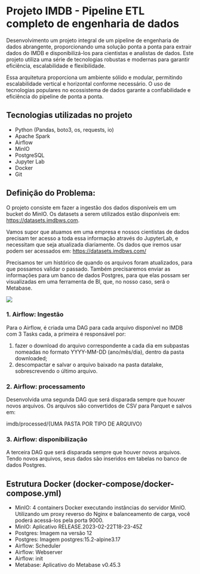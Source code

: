 # Projeto IMDB - Pipeline ETL completo de engenharia de dados

Desenvolvimento um projeto integral de um pipeline de engenharia de dados abrangente, proporcionando uma solução ponta a ponta para extrair dados do IMDB e disponibilizá-los para cientistas e analistas de dados. Este projeto utiliza uma série de tecnologias robustas e modernas para garantir eficiência, escalabilidade e flexibilidade.

Essa arquitetura proporciona um ambiente sólido e modular, permitindo escalabilidade vertical e horizontal conforme necessário. O uso de tecnologias populares no ecossistema de dados garante a confiabilidade e eficiência do pipeline de ponta a ponta.

## Tecnologias utilizadas no projeto
* Python (Pandas, boto3, os, requests, io)
* Apache Spark
* Airflow
* MinIO
* PostgreSQL
* Jupyter Lab
* Docker
* Git

## Definição do Problema:

O projeto consiste em fazer a ingestão dos dados disponíveis em um bucket do MinIO. Os datasets a serem utilizados estão disponíveis em: https://datasets.imdbws.com.

Vamos supor que atuamos em uma empresa e nossos cientistas de dados precisam ter acesso a toda essa informação através do JupyterLab, e necessitam que seja atualizada diariamente. Os dados que iremos usar podem ser acessados em: https://datasets.imdbws.com/

Precisamos ter um histórico de quando os arquivos foram atualizados, para que possamos validar o passado. Também precisaremos enviar as informações para um banco de dados Postgres, para que elas possam ser visualizadas em uma ferramenta de Bl, que, no nosso caso, será o Metabase.

<img src="https://i.imgur.com/B0ceA7i.png">

### 1. Airflow: Ingestão

Para o Airflow, é criada uma DAG para cada arquivo disponível no IMDB com 3 Tasks cada, a primeira é responsável por:

1. fazer o download do arquivo correspondente a cada dia em subpastas nomeadas no formato YYYY-MM-DD (ano/mês/dia), dentro da pasta downloaded;
2. descompactar e salvar o arquivo baixado na pasta datalake, sobrescrevendo o último arquivo.

### 2. Airflow: processamento

Desenvolvida uma segunda DAG que será disparada sempre que houver novos arquivos. Os arquivos são convertidos de CSV para Parquet e salvos em:

imdb/processed/{UMA PASTA POR TIPO DE ARQUIVO}

### 3. Airflow: disponibilização

A terceira DAG que será disparada sempre que houver novos arquivos. Tendo novos arquivos, seus dados são inseridos em tabelas no banco de dados Postgres.

## Estrutura Docker (docker-compose/docker-compose.yml)

* MinIO: 4 containers Docker executando instâncias do servidor MinIO. Utilizando um proxy reverso do Nginx e balanceamento de carga, você poderá acessá-los pela porta 9000.
* MinIO: Aplicativo RELEASE.2023-02-22T18-23-45Z
* Postgres: Imagem na versão 12
* Postgres: Imagem postgres:15.2-alpine3.17
* Airflow: Scheduler
* Airflow: Webserver
* Airflow: init
* Metabase: Aplicativo do Metabase v0.45.3

